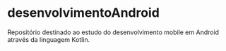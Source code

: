# desenvolvimentoAndroid
Repositório destinado ao estudo do desenvolvimento mobile em Android através da linguagem Kotlin.
